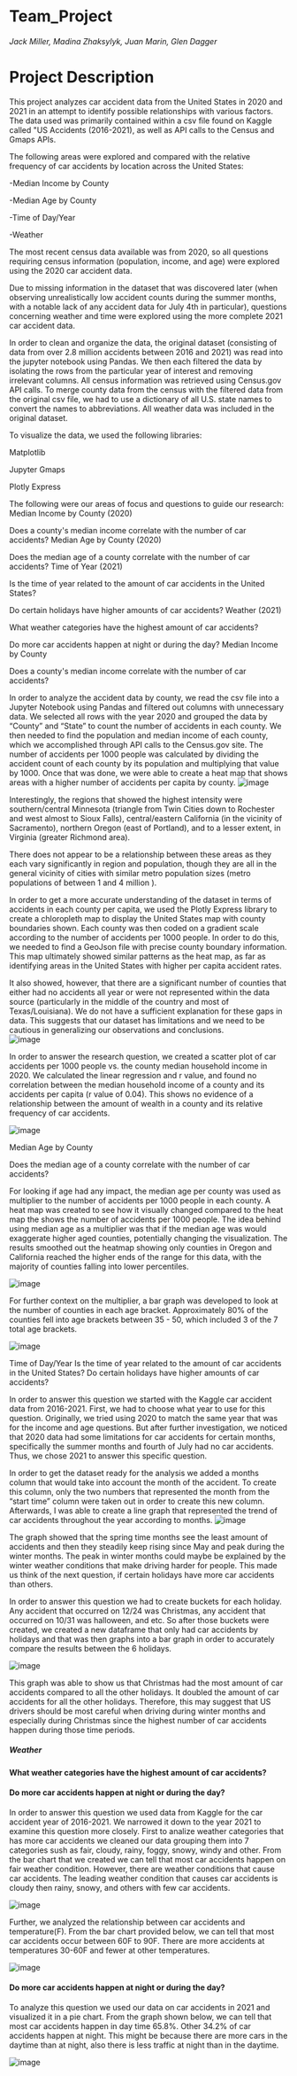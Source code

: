 # Team_Project

###### Jack Miller, Madina Zhaksylyk, Juan Marin, Glen Dagger

# Project Description

This project analyzes car accident data from the United States in 2020 and 2021 in an attempt to identify possible relationships with various factors. The data used was primarily contained within a csv file found on Kaggle called "US Accidents (2016-2021), as well as API calls to the Census and Gmaps APIs.

The following areas were explored and compared with the relative frequency of car accidents by location across the United States:

-Median Income by County

-Median Age by County

-Time of Day/Year

-Weather


The most recent census data available was from 2020, so all questions requiring census information (population, income, and age) were explored using the 2020 car accident data.

Due to missing information in the dataset that was discovered later (when observing unrealistically low accident counts during the summer months, with a notable lack of any accident data for July 4th in particular), questions concerning weather and time were explored using the more complete 2021 car accident data.

In order to clean and organize the data, the original dataset (consisting of data from over 2.8 million accidents between 2016 and 2021) was read into the jupyter notebook using Pandas. We then each filtered the data by isolating the rows from the particular year of interest and removing irrelevant columns. All census information was retrieved using Census.gov API calls. To merge county data from the census with the filtered data from the original csv file, we had to use a dictionary of all U.S. state names to convert the names to abbreviations. All weather data was included in the original dataset.

To visualize the data, we used the following libraries:

Matplotlib

Jupyter Gmaps

Plotly Express

The following were our areas of focus and questions to guide our research:
Median Income by County (2020)

Does a county's median income correlate with the number of car accidents?
Median Age by County (2020)

Does the median age of a county correlate with the number of car accidents?
Time of Year (2021)

Is the time of year related to the amount of car accidents in the United States?

Do certain holidays have higher amounts of car accidents?
Weather (2021)

What weather categories have the highest amount of car accidents?

Do more car accidents happen at night or during the day?
Median Income by County

Does a county's median income correlate with the number of car accidents?

In order to analyze the accident data by county, we read the csv file into a Jupyter Notebook using Pandas and filtered out columns with unnecessary data. We selected all rows with the year 2020 and grouped the data by “County” and “State” to count the number of accidents in each county. We then needed to find the population and median income of each county, which we accomplished through API calls to the Census.gov site. The number of accidents per 1000 people was calculated by dividing the accident count of each county by its population and multiplying that value by 1000. Once that was done, we were able to create a heat map that shows areas with a higher number of accidents per capita by county.
![image](https://user-images.githubusercontent.com/111404552/201553446-6ad65e2c-1893-47a2-8444-82d100588d3d.png)

Interestingly, the regions that showed the highest intensity were southern/central Minnesota (triangle from Twin Cities down to Rochester and west almost to Sioux Falls), central/eastern California (in the vicinity of Sacramento), northern Oregon (east of Portland), and to a lesser extent, in Virginia (greater Richmond area).

There does not appear to be a relationship between these areas as they each vary significantly in region and population, though they are all in the general vicinity of cities with similar metro population sizes (metro populations of between 1 and 4 million ).


In order to get a more accurate understanding of the dataset in terms of accidents in each county per capita, we used the Plotly Express library to create a chloropleth map to display the United States map with county boundaries shown. Each county was then coded on a gradient scale according to the number of accidents per 1000 people. In order to do this, we needed to find a GeoJson file with precise county boundary information. This map ultimately showed similar patterns as the heat map, as far as identifying areas in the United States with higher per capita accident rates.

It also showed, however, that there are a significant number of counties that either had no accidents all year or were not represented within the data source (particularly in the middle of the country and most of Texas/Louisiana). We do not have a sufficient explanation for these gaps in data. This suggests that our dataset has limitations and we need to be cautious in generalizing our observations and conclusions.  
![image](https://user-images.githubusercontent.com/111404552/201553482-24e59185-f264-4781-9f4a-62b65c2933f7.png)

In order to answer the research question, we created a scatter plot of car accidents per 1000 people vs. the county median household income in 2020. We calculated the linear regression and r value, and found no correlation between the median household income of a county and its accidents per capita (r value of 0.04). This shows no evidence of a relationship between the amount of wealth in a county and its relative frequency of car accidents.

![image](https://user-images.githubusercontent.com/111404552/201553521-692f5977-a4cc-420c-a33e-c65cd57ec6ae.png)

Median Age by County

Does the median age of a county correlate with the number of car accidents?

For looking if age had any impact, the median age per county was used as multiplier to the number of accidents per 1000 people in each county. A heat map was created to see how it visually changed compared to the heat map the shows the number of accidents per 1000 people. The idea behind using median age as a multiplier was that if the median age was would exaggerate higher aged counties, potentially changing the visualization. The results smoothed out the heatmap showing only counties in Oregon and California reached the higher ends of the range for this data, with the majority of counties falling into lower percentiles.

![image](https://user-images.githubusercontent.com/111404552/201553550-4a587388-139a-4220-8429-b784ad7a6f2e.png)

For further context on the multiplier, a bar graph was developed to look at the number of counties in each age bracket. Approximately 80% of the counties fell into age brackets between 35 - 50, which included 3 of the 7 total age brackets.

![image](https://user-images.githubusercontent.com/111404552/201553591-d4f7e296-69b2-4e0d-bb6e-f69ef3cf1e14.png)

Time of Day/Year
Is the time of year related to the amount of car accidents in the United States? Do certain holidays have higher amounts of car accidents?

In order to answer this question we started with the Kaggle car accident data from 2016-2021. First, we had to choose what year to use for this question. Originally, we tried using 2020 to match the same year that was for the income and age questions. But after further investigation, we noticed that 2020 data had some limitations for car accidents for certain months, specifically the summer months and fourth of July had no car accidents. Thus, we chose 2021 to answer this specific question.

In order to get the dataset ready for the analysis we added a months column that would take into account the month of the accident. To create this column, only the two numbers that represented the month from the “start time” column were taken out in order to create this new column. Afterwards, I was able to create a line graph that represented the trend of car accidents throughout the year according to months.
![image](https://user-images.githubusercontent.com/111404552/201553614-30d6dd6d-31eb-4446-9bc6-bd849ce913ab.png)


The graph showed that the spring time months see the least amount of accidents and then they steadily keep rising since May and peak during the winter months. The peak in winter months could maybe be explained by the winter weather conditions that make driving harder for people. This made us think of the next question, if certain holidays have more car accidents than others.

In order to answer this question we had to create buckets for each holiday. Any accident that occurred on 12/24 was Christmas, any accident that occurred on 10/31 was halloween, and etc. So after those buckets were created, we created a new dataframe that only had car accidents by holidays and that was then graphs into a bar graph in order to accurately compare the results between the 6 holidays.

![image](https://user-images.githubusercontent.com/111404552/201553640-e51d522e-929f-45c2-8181-daa485e49569.png)

This graph was able to show us that Christmas had the most amount of car accidents compared to all the other holidays. It doubled the amount of car accidents for all the other holidays. Therefore, this may suggest that US drivers should be most careful when driving during winter months and especially during Christmas since the highest number of car accidents happen during those time periods.

##### Weather

#### What weather categories have the highest amount of car accidents?

#### Do more car accidents happen at night or during the day?

In order to answer this question we used data from Kaggle for the car accident year of 2016-2021. We narrowed it down to the year 2021 to examine this question more closely. First to analize weather categories that has more car accidents we cleaned our data grouping them into 7 categories sush as fair, cloudy, rainy, foggy, snowy, windy and other. From the bar chart that we created we can tell that most car accidents happen on fair weather condition. However, there are weather conditions that cause car accidents. The leading weather condition that causes car accidents is cloudy then rainy, snowy, and others with few car accidents.    

![image](https://user-images.githubusercontent.com/111404552/201553992-a205337c-4682-4fba-b008-8a863f17c8fe.png)

Further, we analyzed the relationship between car accidents and temperature(F). From the bar chart provided below, we can tell that most car accidents occur between 60F to 90F. There are more accidents at temperatures 30-60F and fewer at other temperatures.


![image](https://user-images.githubusercontent.com/111404552/201556876-afd54a60-53e3-4fa4-92d2-2d4bc1f91129.png)


#### Do more car accidents happen at night or during the day?
To analyze this question we used our data on car accidents in 2021 and visualized it in a pie chart. From the graph shown below, we can tell that most car accidents happen in day time 65.8%. Other 34.2% of car accidents happen at night. This might be because there are more cars in the daytime than at night, also there is less traffic at night than in the daytime. 

![image](https://user-images.githubusercontent.com/111404552/201559149-b0778d9b-4fdd-409e-989a-37bc1fc5f2f6.png)


